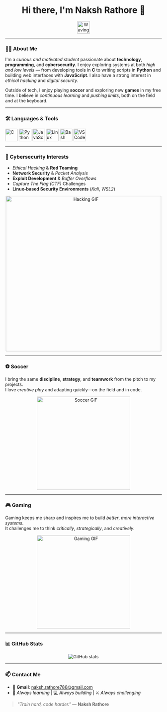 <h1 align="center">Hi there, I'm <strong>Naksh Rathore</strong> 👋</h1>

<p align="center">
  <img src="https://media.giphy.com/media/hvRJCLFzcasrR4ia7z/giphy.gif" width="40" alt="Waving hand GIF"/>
</p>

---

### 🧑‍💻 <strong>About Me</strong>

I'm a *curious and motivated student* passionate about **technology**, **programming**, and **cybersecurity**. I enjoy exploring systems at both *high and low levels* — from developing tools in **C** to writing scripts in **Python** and building web interfaces with **JavaScript**. I also have a strong interest in *ethical hacking* and *digital security*.

Outside of tech, I enjoy playing **soccer** and exploring new **games** in my free time. I believe in *continuous learning* and *pushing limits*, both on the field and at the keyboard.

---

### 🛠️ <strong>Languages & Tools</strong>

<p align="left">
  <img src="https://cdn.jsdelivr.net/gh/devicons/devicon/icons/c/c-original.svg" width="40" alt="C"/>
  <img src="https://cdn.jsdelivr.net/gh/devicons/devicon/icons/python/python-original.svg" width="40" alt="Python"/>
  <img src="https://cdn.jsdelivr.net/gh/devicons/devicon/icons/javascript/javascript-original.svg" width="40" alt="JavaScript"/>
  <img src="https://cdn.jsdelivr.net/gh/devicons/devicon/icons/linux/linux-original.svg" width="40" alt="Linux"/>
  <img src="https://cdn.jsdelivr.net/gh/devicons/devicon/icons/bash/bash-original.svg" width="40" alt="Bash"/>
  <img src="https://cdn.jsdelivr.net/gh/devicons/devicon/icons/vscode/vscode-original.svg" width="40" alt="VSCode"/>
</p>

---

### 🔐 <strong>Cybersecurity Interests</strong>

- *Ethical Hacking* & **Red Teaming**
- **Network Security** & *Packet Analysis*
- **Exploit Development** & *Buffer Overflows*
- *Capture The Flag (CTF)* Challenges
- **Linux-based Security Environments** (*Kali*, *WSL2*)

<p align="center">
  <img src="https://miro.medium.com/v2/resize:fit:1400/1*zGZSsGmCMrAF3PEkrvUgKg.gif" width="500" alt="Hacking GIF"/>
</p>

---

### ⚽ <strong>Soccer</strong>

I bring the same **discipline**, **strategy**, and **teamwork** from the pitch to my projects.  
I love *creative play* and adapting quickly—on the field and in code.

<p align="center">
  <img src="https://media.giphy.com/media/xUA7bdpLxQhsSQdyog/giphy.gif" width="300" alt="Soccer GIF"/>
</p>

---

### 🎮 <strong>Gaming</strong>

Gaming keeps me sharp and inspires me to build *better*, *more interactive systems*.  
It challenges me to think *critically*, *strategically*, and *creatively*.

<p align="center">
  <img src="https://media.giphy.com/media/3o7qE1YN7aBOFPRw8E/giphy.gif" width="300" alt="Gaming GIF"/>
</p>

---

### 📊 <strong>GitHub Stats</strong>

<p align="center">
  <img src="https://github-readme-stats.vercel.app/api?username=Naksh-Rathore&show_icons=true&theme=tokyonight" alt="GitHub stats"/>
</p>

---

### 📫 <strong>Contact Me</strong>

- 📧 **Gmail**: <naksh.rathore786@gmail.com>
- 🧠 *Always learning* | 💻 *Always building* | ⚔️ *Always challenging*

> *"Train hard, code harder."* — **Naksh Rathore**
